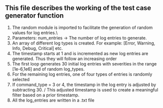 ## This file describes the working of the test case generator function
1. The random module is imported to facilitate the generation of random values for log entries.\
2. Parameters: num_entries -> The number of log entries to generate.
3. An array of different log types is created. For example: [Error, Warning, Info, Debug, Critical] etc.
4. The timestamp starts at 1 and is incremented as new log entries are generated. Thus they will follow an increasing order
5. The first loop generates 30 initial log entries with severities in the range [1e-6,1e6] and of random log_types.
6. For the remaining log entries, one of four types of entries is randomly selected
7. If command_type = 3 or 4, the timestamp in the log entry is adjusted by subtracting 30. /
   This adjusted timestamp is used to create a meaningful filter based on a prior timestamp.
8. All the log_entries are written in a .txt file
